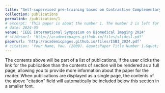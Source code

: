 ```yaml
---
title: "Self-supervised pre-training based on Contrastive Complementary Masking for semi-supervised cardiac image segmentation"
collection: publications
permalink: /publication/1
# excerpt: 'This paper is about the number 1. The number 2 is left for future work.'
# date: 2024-05
venue: 'IEEE International Symposium on Biomedical Imaging 2024'
# slidesurl: 'http://academicpages.github.io/files/slides1.pdf'
paperurl: 'http://academicpages.github.io/files/ISBI_2024.pdf'
# citation: 'Your Name, You. (2009). &quot;Paper Title Number 1.&quot; <i>Journal 1</i>. 1(1).'
---
```


The contents above will be part of a list of publications, if the user clicks the link for the publication than the contents of section will be rendered as a full page, allowing you to provide more information about the paper for the reader. When publications are displayed as a single page, the contents of the above "citation" field will automatically be included below this section in a smaller font.